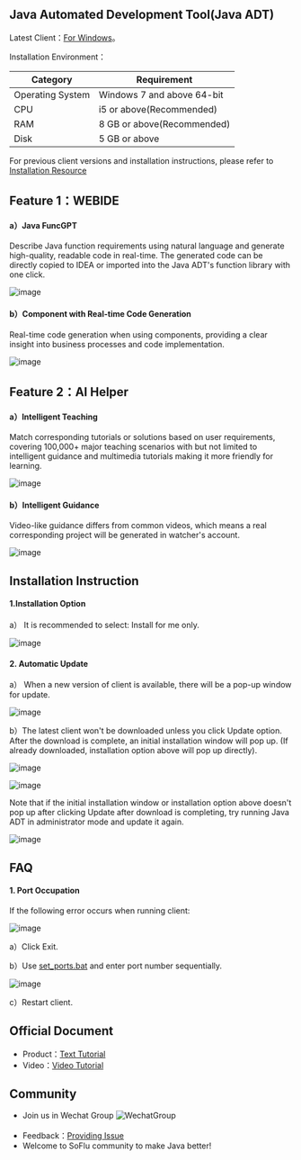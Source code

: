Java Automated Development Tool(Java ADT)
-----------------------------------

Latest Client：[For Windows](https://download.feisuanyz.com/release-java/SoFlu_Java_Setup_latest.exe)。

Installation Environment：

| Category       | Requirement         |
|----------|----------------|
| Operating System    | Windows 7 and above 64-bit |
| CPU      | i5 or above(Recommended)   |
| RAM     |  8 GB or above(Recommended)    |
| Disk | 5 GB or above    |

For previous client versions and installation instructions, please refer to [Installation Resource](https://github.com/feisuanyz/Java-ADT/tree/main/.%20Installation%20Resource)

Feature 1：WEBIDE
-----------------------------------

#### a）Java FuncGPT

Describe Java function requirements using natural language and generate high-quality, readable code in real-time. The generated code can be directly copied to IDEA or imported into the Java ADT's function library with one click.

![image](https://github.com/feisuanyz/Java-Adp/assets/79617492/44a841b3-c3d6-4130-9ff6-1d94825cac86)

#### b）Component with Real-time Code Generation

Real-time code generation when using components, providing a clear insight into business processes and code implementation.

![image](https://github.com/feisuanyz/Java-Adp/assets/79617492/44ff263e-9125-4e87-afe1-295414f209ca)

Feature 2：AI Helper
-----------------------------------

#### a）Intelligent Teaching

Match corresponding tutorials or solutions based on user requirements, covering 100,000+ major teaching scenarios with but not limited to intelligent guidance and multimedia tutorials making it more friendly for learning.

![image](https://github.com/feisuanyz/Java-Adp/assets/79617492/2fa8d326-93bd-475e-9243-59f66d322485)

#### b）Intelligent Guidance

Video-like guidance differs from common videos, which means a real corresponding project will be generated in watcher's account.

![image](https://github.com/feisuanyz/Java-Adp/assets/79617492/d1179335-42ab-44fe-93df-6364fab14520)

Installation Instruction
-----------------------------------

#### 1.Installation Option

a） It is recommended to select: Install for me only.

![image](https://github.com/feisuanyz/Java-Adp/assets/79617492/9c277334-8b9e-41f7-bfc5-347238d9acaf)

#### 2. Automatic Update

a） When a new version of client is available, there will be a pop-up window for update.

![image](https://github.com/feisuanyz/Java-Adp/assets/79617492/577561f1-3adb-4200-9051-150e4da4fdc9)

b）The latest client won't be downloaded unless you click Update option. After the download is complete, an initial installation window will pop up. (If already downloaded, installation option above will pop up directly).

![image](https://github.com/feisuanyz/Java-Adp/assets/79617492/0edddafe-436b-4a4a-ba41-144796e28f4d)

![image](https://github.com/feisuanyz/Java-Adp/assets/79617492/c0f4842d-93e3-46a6-b21c-8f583c82c28f)

Note that if the initial installation window or installation option above doesn't pop up after clicking Update after download is completing, try running Java ADT in administrator mode and update it again.

![image](https://github.com/feisuanyz/Java-Adp/assets/79617492/2d535c68-6382-4386-a6ee-5c72a46e1e6c)

FAQ
-----------------------------------

#### 1. Port Occupation

If the following error occurs when running client:

![image](https://github.com/feisuanyz/Java-Adp/assets/79617492/387d9715-7ae6-47e2-83f3-ab3e6e1b4316)

a）Click Exit.

b）Use [set_ports.bat](https://github.com/feisuanyz/Java-ADT/tree/main/.%20Installation%20Resource) and enter port number sequentially.

![image](https://github.com/feisuanyz/Java-Adp/assets/79617492/64f7fd71-6e09-40c8-9167-dd707faaa764)

c）Restart client.

**Official Document**
-----------------------------------
- Product：[Text Tutorial](https://feisuanyz.com/support/helpCenter/)
- Video：[Video Tutorial](https://feisuanyz.com/shortVideo/list/)

**Community**
-----------------------------------
- Join us in Wechat Group
![WechatGroup](https://github.com/feisuanyz/SoFlu-adp/blob/main/images/QRCode.PNG) <br><br>
- Feedback：[Providing Issue](https://github.com/feisuanyz/Java-ADT/issues)
- Welcome to SoFlu community to make Java better!
